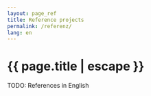 ```yaml
---
layout: page_ref
title: Reference projects
permalink: /referenz/
lang: en
---
```

<h1 class="page-title">{{ page.title | escape }}</h1>

TODO: References in English
